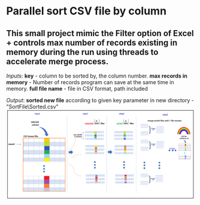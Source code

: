 # Parallel sort CSV file by column

## This small project mimic the Filter option of Excel + controls max number of records existing in memory during the run using threads to accelerate merge process.

_Inputs_: **key** - column to be sorted by, the column number.
        **max records in memory** - Number of records program can save at the same time in memory.
        **full file name** - file in CSV format, path included
        
_Output_: **sorted new file** according to given key parameter in new directory - "SortFile\Sorted.csv"
<img src="https://github.com/Sahar-Goldman/ParallelSortCSVFileByColumn/blob/main/csv_sort_exp.PNG">
